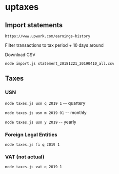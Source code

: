 # uptaxes

## Import statements

`https://www.upwork.com/earnings-history`

Filter transactions to tax period + 10 days around

Download CSV

`node import.js statement_20181221_20190410_all.csv`


## Taxes

### USN

`node taxes.js usn q 2019 1` -- quartery

`node taxes.js usn m 2019 01` -- monthly

`node taxes.js usn y 2019` -- yearly


### Foreign Legal Entities

`node taxes.js fi q 2019 1`

### VAT (not actual)

`node taxes.js vat q 2019 1`

